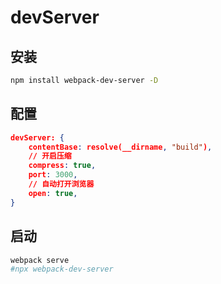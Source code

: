# devServer

## 安装

```bash
npm install webpack-dev-server -D
```

## 配置

```json
devServer: {
    contentBase: resolve(__dirname, "build"),
    // 开启压缩
    compress: true,
    port: 3000,
    // 自动打开浏览器
    open: true,
}
```

## 启动

```bash
webpack serve
#npx webpack-dev-server
```
